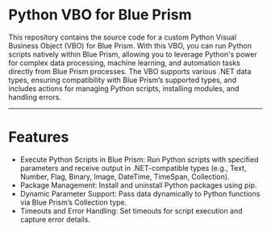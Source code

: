 # Python VBO for Blue Prism #

This repository contains the source code for a custom Python Visual Business Object (VBO) for Blue Prism. With this VBO, you can run Python scripts natively within Blue Prism, allowing you to leverage Python's power for complex data processing, machine learning, and automation tasks directly from Blue Prism processes. The VBO supports various .NET data types, ensuring compatibility with Blue Prism’s supported types, and includes actions for managing Python scripts, installing modules, and handling errors.

----

# Features #
* Execute Python Scripts in Blue Prism: Run Python scripts with specified parameters and receive output in .NET-compatible types (e.g., Text, Number, Flag, Binary, Image, DateTime, TimeSpan, Collection).
* Package Management: Install and uninstall Python packages using pip.
* Dynamic Parameter Support: Pass data dynamically to Python functions via Blue Prism’s Collection type.
* Timeouts and Error Handling: Set timeouts for script execution and capture error details.
